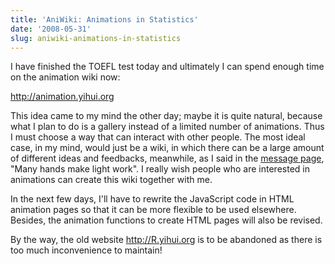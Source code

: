 ```yaml
---
title: 'AniWiki: Animations in Statistics'
date: '2008-05-31'
slug: aniwiki-animations-in-statistics
---
```


I have finished the TOEFL test today and ultimately I can spend enough time on the animation wiki now:

<http://animation.yihui.org>

This idea came to my mind the other day; maybe it is quite natural, because what I plan to do is a gallery instead of a limited number of animations. Thus I must choose a way that can interact with other people. The most ideal case, in my mind, would just be a wiki, in which there can be a large amount of different ideas and feedbacks, meanwhile, as I said in the [message page](http://animation.yihui.org/wiki:message), "Many hands make light work". I really wish people who are interested in animations can create this wiki together with me.

In the next few days, I'll have to rewrite the JavaScript code in HTML animation pages so that it can be more flexible to be used elsewhere. Besides, the animation functions to create HTML pages will also be revised.

By the way, the old website http://R.yihui.org is to be abandoned as there is too much inconvenience to maintain!

